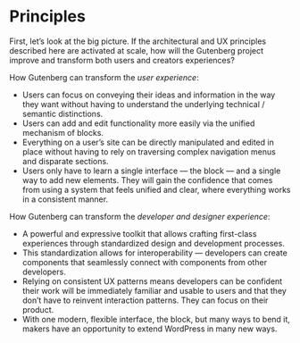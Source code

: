 # Principles

First, let’s look at the big picture. If the architectural and UX principles described here are activated at scale, how will the Gutenberg project improve and transform both users and creators experiences?

How Gutenberg can transform the *user experience*:

* Users can focus on conveying their ideas and information in the way they want without having to understand the underlying technical / semantic distinctions.
* Users can add and edit functionality more easily via the unified mechanism of blocks.
* Everything on a user’s site can be directly manipulated and edited in place without having to rely on traversing complex navigation menus and disparate sections.
* Users only have to learn a single interface — the block — and a single way to add new elements. They will gain the confidence that comes from using a system that feels unified and clear, where everything works in a consistent manner.

How Gutenberg can transform the *developer and designer experience*:

* A powerful and expressive toolkit that allows crafting first-class experiences through standardized design and development processes.
* This standardization allows for interoperability — developers can create components that seamlessly connect with components from other developers.
* Relying on consistent UX patterns means developers can be confident their work will be immediately familiar and usable to users and that they don’t have to reinvent interaction patterns. They can focus on their product.
* With one modern, flexible interface, the block, but many ways to bend it, makers have an opportunity to extend WordPress in many new ways.
